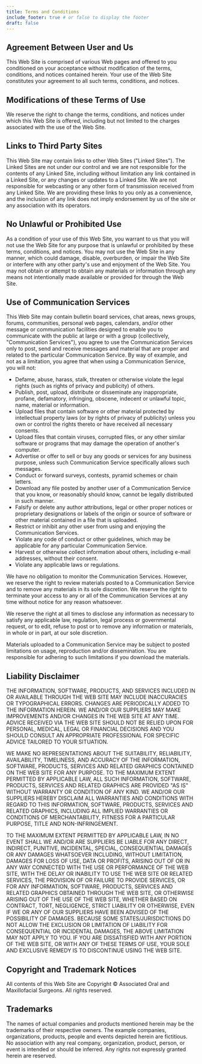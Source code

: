 ```yaml
---
title: Terms and Conditions
include_footer: true # or false to display the footer
draft: false
---
```


## Agreement Between User and Us

This Web Site is comprised of various Web pages and offered to you conditioned on your acceptance without modification of the terms, conditions, and notices contained herein. Your use of the Web Site constitutes your agreement to all such terms, conditions, and notices.

## Modifications of these Terms of Use

We reserve the right to change the terms, conditions, and notices under which this Web Site is offered, including but not limited to the charges associated with the use of the Web Site.

## Links to Third Party Sites

This Web Site may contain links to other Web Sites ("Linked Sites"). The Linked Sites are not under our control and we are not responsible for the contents of any Linked Site, including without limitation any link contained in a Linked Site, or any changes or updates to a Linked Site. We are not responsible for webcasting or any other form of transmission received from any Linked Site. We are providing these links to you only as a convenience, and the inclusion of any link does not imply endorsement by us of the site or any association with its operators.

## No Unlawful or Prohibited Use

As a condition of your use of this Web Site, you warrant to us that you will not use the Web Site for any purpose that is unlawful or prohibited by these terms, conditions, and notices. You may not use the Web Site in any manner, which could damage, disable, overburden, or impair the Web Site or interfere with any other party's use and enjoyment of the Web Site. You may not obtain or attempt to obtain any materials or information through any means not intentionally made available or provided for through the Web Site.

## Use of Communication Services

This Web Site may contain bulletin board services, chat areas, news groups, forums, communities, personal web pages, calendars, and/or other message or communication facilities designed to enable you to communicate with the public at large or with a group (collectively, "Communication Services"), you agree to use the Communication Services only to post, send and receive messages and material that are proper and related to the particular Communication Service. By way of example, and not as a limitation, you agree that when using a Communication Service, you will not:

- Defame, abuse, harass, stalk, threaten or otherwise violate the legal rights (such as rights of privacy and publicity) of others.
- Publish, post, upload, distribute or disseminate any inappropriate, profane, defamatory, infringing, obscene, indecent or unlawful topic, name, material or information.
- Upload files that contain software or other material protected by intellectual property laws (or by rights of privacy of publicity) unless you own or control the rights thereto or have received all necessary consents.
- Upload files that contain viruses, corrupted files, or any other similar software or programs that may damage the operation of another's computer.
- Advertise or offer to sell or buy any goods or services for any business purpose, unless such Communication Service specifically allows such messages.
- Conduct or forward surveys, contests, pyramid schemes or chain letters.
- Download any file posted by another user of a Communication Service that you know, or reasonably should know, cannot be legally distributed in such manner.
- Falsify or delete any author attributions, legal or other proper notices or proprietary designations or labels of the origin or source of software or other material contained in a file that is uploaded.
- Restrict or inhibit any other user from using and enjoying the Communication Services.
- Violate any code of conduct or other guidelines, which may be applicable for any particular Communication Service.
- Harvest or otherwise collect information about others, including e-mail addresses, without their consent.
- Violate any applicable laws or regulations.

We have no obligation to monitor the Communication Services. However, we reserve the right to review materials posted to a Communication Service and to remove any materials in its sole discretion. We reserve the right to terminate your access to any or all of the Communication Services at any time without notice for any reason whatsoever.

We reserve the right at all times to disclose any information as necessary to satisfy any applicable law, regulation, legal process or governmental request, or to edit, refuse to post or to remove any information or materials, in whole or in part, at our sole discretion.

Materials uploaded to a Communication Service may be subject to posted limitations on usage, reproduction and/or dissemination. You are responsible for adhering to such limitations if you download the materials.

## Liability Disclaimer

THE INFORMATION, SOFTWARE, PRODUCTS, AND SERVICES INCLUDED IN OR AVAILABLE THROUGH THE WEB SITE MAY INCLUDE INACCURACIES OR TYPOGRAPHICAL ERRORS. CHANGES ARE PERIODICALLY ADDED TO THE INFORMATION HEREIN. WE AND/OR OUR SUPPLIERS MAY MAKE IMPROVEMENTS AND/OR CHANGES IN THE WEB SITE AT ANY TIME. ADVICE RECEIVED VIA THE WEB SITE SHOULD NOT BE RELIED UPON FOR PERSONAL, MEDICAL, LEGAL OR FINANCIAL DECISIONS AND YOU SHOULD CONSULT AN APPROPRIATE PROFESSIONAL FOR SPECIFIC ADVICE TAILORED TO YOUR SITUATION.

WE MAKE NO REPRESENTATIONS ABOUT THE SUITABILITY, RELIABILITY, AVAILABILITY, TIMELINESS, AND ACCURACY OF THE INFORMATION, SOFTWARE, PRODUCTS, SERVICES AND RELATED GRAPHICS CONTAINED ON THE WEB SITE FOR ANY PURPOSE. TO THE MAXIMUM EXTENT PERMITTED BY APPLICABLE LAW, ALL SUCH INFORMATION, SOFTWARE, PRODUCTS, SERVICES AND RELATED GRAPHICS ARE PROVIDED "AS IS" WITHOUT WARRANTY OR CONDITION OF ANY KIND. WE AND/OR OUR SUPPLIERS HEREBY DISCLAIM ALL WARRANTIES AND CONDITIONS WITH REGARD TO THIS INFORMATION, SOFTWARE, PRODUCTS, SERVICES AND RELATED GRAPHICS, INCLUDING ALL IMPLIED WARRANTIES OR CONDITIONS OF MERCHANTABILITY, FITNESS FOR A PARTICULAR PURPOSE, TITLE AND NON-INFRINGEMENT.

TO THE MAXIMUM EXTENT PERMITTED BY APPLICABLE LAW, IN NO EVENT SHALL WE AND/OR ARE SUPPLIERS BE LIABLE FOR ANY DIRECT, INDIRECT, PUNITIVE, INCIDENTAL, SPECIAL, CONSEQUENTIAL DAMAGES OR ANY DAMAGES WHATSOEVER INCLUDING, WITHOUT LIMITATION, DAMAGES FOR LOSS OF USE, DATA OR PROFITS, ARISING OUT OF OR IN ANY WAY CONNECTED WITH THE USE OR PERFORMANCE OF THE WEB SITE, WITH THE DELAY OR INABILITY TO USE THE WEB SITE OR RELATED SERVICES, THE PROVISION OF OR FAILURE TO PROVIDE SERVICES, OR FOR ANY INFORMATION, SOFTWARE, PRODUCTS, SERVICES AND RELATED GRAPHICS OBTAINED THROUGH THE WEB SITE, OR OTHERWISE ARISING OUT OF THE USE OF THE WEB SITE, WHETHER BASED ON CONTRACT, TORT, NEGLIGENCE, STRICT LIABILITY OR OTHERWISE, EVEN IF WE OR ANY OF OUR SUPPLIERS HAVE BEEN ADVISED OF THE POSSIBILITY OF DAMAGES. BECAUSE SOME STATES/JURISDICTIONS DO NOT ALLOW THE EXCLUSION OR LIMITATION OF LIABILITY FOR CONSEQUENTIAL OR INCIDENTAL DAMAGES, THE ABOVE LIMITATION MAY NOT APPLY TO YOU. IF YOU ARE DISSATISFIED WITH ANY PORTION OF THE WEB SITE, OR WITH ANY OF THESE TERMS OF USE, YOUR SOLE AND EXCLUSIVE REMEDY IS TO DISCONTINUE USING THE WEB SITE.

## Copyright and Trademark Notices

All contents of this Web Site are Copyright © Associated Oral and Maxillofacial Surgeons. All rights reserved.

## Trademarks

The names of actual companies and products mentioned herein may be the trademarks of their respective owners. The example companies, organizations, products, people and events depicted herein are fictitious. No association with any real company, organization, product, person, or event is intended or should be inferred. Any rights not expressly granted herein are reserved.
